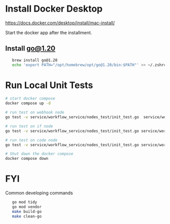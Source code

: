 
# Install Docker Desktop 
https://docs.docker.com/desktop/install/mac-install/

Start the docker app after the installment.

## Install go@1.20
```sh
   brew install go@1.20
   echo 'export PATH="/opt/homebrew/opt/go@1.20/bin:$PATH"' >> ~/.zshrc
```

# Run Local Unit Tests
```bash
# start docker compose
docker compose up -d

# run test on webhook node
go test -v service/workflow_service/nodes_test/init_test.go  service/workflow_service/nodes_test/webhook_test.go

# run test on if node
go test -v service/workflow_service/nodes_test/init_test.go service/workflow_service/nodes_test/if_test.go

# run test on code node
go test -v service/workflow_service/nodes_test/init_test.go service/workflow_service/nodes_test/code_test.go

# Shut down the docker compose
docker compose down
```


# FYI
Common developing commands
```sh
   go mod tidy
   go mod vendor
   make build-go
   make clean-go
```

